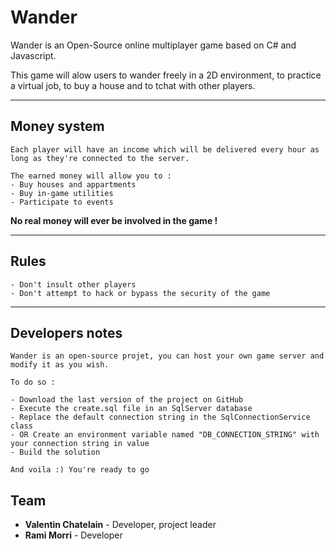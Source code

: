 # Wander

Wander is an Open-Source online multiplayer game based on C# and Javascript.

 This game will alow users to wander freely in a 2D environment, to practice a virtual job, to buy a house and to tchat with other players.

----------

**Money system**
-------------
	Each player will have an income which will be delivered every hour as long as they're connected to the server.

	The earned money will allow you to :
	- Buy houses and appartments
	- Buy in-game utilities
	- Participate to events

**No real money will ever be involved in the game !**

----------

**Rules**
-------------
	- Don't insult other players
	- Don't attempt to hack or bypass the security of the game

----------

**Developers notes**
-------------
	Wander is an open-source projet, you can host your own game server and modify it as you wish.
	
	To do so :

	- Download the last version of the project on GitHub
	- Execute the create.sql file in an SqlServer database
	- Replace the default connection string in the SqlConnectionService class
	- OR Create an environment variable named "DB_CONNECTION_STRING" with your connection string in value
	- Build the solution
	
	And voila :) You're ready to go


**Team**
-------------
- **Valentin Chatelain** - Developer, project leader
- **Rami Morri** - Developer
